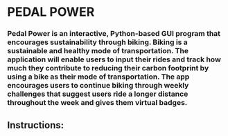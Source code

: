 # PEDAL POWER

### Pedal Power is an interactive, Python-based GUI program that encourages sustainability through biking. Biking is a sustainable and healthy mode of transportation. The application will enable users to input their rides and track how much they contribute to reducing their carbon footprint by using a bike as their mode of transportation. The app encourages users to continue biking through weekly challenges that suggest users ride a longer distance throughout the week and gives them virtual badges. 

## Instructions:
